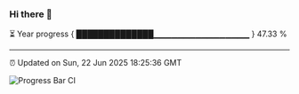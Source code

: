 ### Hi there 👋

⏳ Year progress { ██████████████▁▁▁▁▁▁▁▁▁▁▁▁▁▁▁▁ } 47.33 %

---

⏰ Updated on Sun, 22 Jun 2025 18:25:36 GMT

![Progress Bar CI](https://github.com/liununu/liununu/workflows/Progress%20Bar%20CI/badge.svg)
